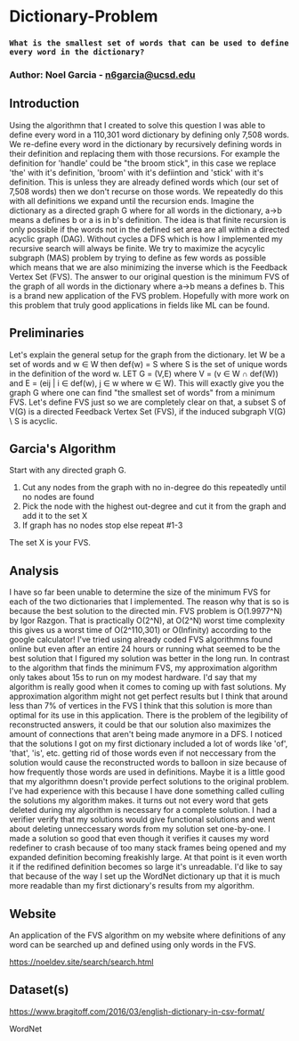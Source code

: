 # Dictionary-Problem

### `What is the smallest set of words that can be used to define every word in the dictionary?`

### Author: Noel Garcia - n6garcia@ucsd.edu

## Introduction

Using the algorithmn that I created to solve this question I was able to define every word in a 110,301 word dictionary by defining only 7,508 words. We re-define every word in the dictionary by recursively defining words in their definition and replacing them with those recursions. For example the definition for 'handle' could be "the broom stick", in this case we replace 'the' with it's definition, 'broom' with it's defiintion and 'stick' with it's definition. This is unless they are already defined words which (our set of 7,508 words) then we don't recurse on those words. We repeatedly do this with all definitions we expand until the recursion ends. Imagine the dictionary as a directed graph G where for all words in the dictionary, a->b means a defines b or a is in b's definition. The idea is that finite recursion is only possible if the words not in the defined set area are all within a directed acyclic graph (DAG). Without cycles a DFS which is how I implemented my recursive search will always be finite. We try to maximize the acycylic subgraph (MAS) problem by trying to define as few words as possible which means that we are also minimizing the inverse which is the Feedback Vertex Set (FVS). The answer to our original question is the minimum FVS of the graph of all words in the dictionary where a->b means a defines b. This is a brand new application of the FVS problem. Hopefully with more work on this problem that truly good applications in fields like ML can be found.

## Preliminaries

Let's explain the general setup for the graph from the dictionary. let W be a set of words and w ∈ W then def(w) = S where S is the set of unique words in the definition of the word w. LET G = (V,E) where V = (v ∈ W ∩ def(W)) and E = (eij | i ∈ def(w), j ∈ w where w ∈ W). This will exactly give you the graph G where one can find "the smallest set of words" from a minimum FVS. Let's define FVS just so we are completely clear on that, a subset S of V(G) is a directed Feedback Vertex Set (FVS), if the induced subgraph V(G) \ S is acyclic.

## Garcia's Algorithm

Start with any directed graph G.

1. Cut any nodes from the graph with no in-degree do this repeatedly until no nodes are found
2. Pick the node with the highest out-degree and cut it from the graph and add it to the set X
3. If graph has no nodes stop else repeat #1-3

The set X is your FVS.

## Analysis

I have so far been unable to determine the size of the minimum FVS for each of the two dictionaries that I implemented. The reason why that is so is because the best solution to the directed min. FVS problem is O(1.9977^N) by Igor Razgon. That is practically O(2^N), at O(2^N) worst time complexity this gives us a worst time of O(2^110,301) or O(Infinity) according to the google calculator! I've tried using already coded FVS algorithmns found online but even after an entire 24 hours or running what seemed to be the best solution that I figured my solution was better in the long run. In contrast to the algorithm that finds the minimum FVS, my approximation algorithm only takes about 15s to run on my modest hardware. I'd say that my algorithm is really good when it comes to coming up with fast solutions. My approximation algorithm might not get perfect results but I think that around less than 7% of vertices in the FVS I think that this solution is more than optimal for its use in this application. There is the problem of the legibility of reconstructed answers, it could be that our solution also maximizes the amount of connections that aren't being made anymore in a DFS. I noticed that the solutions I got on my first dictionary included a lot of words like 'of', 'that', 'is', etc. getting rid of those words even if not neccessary from the solution would cause the reconstructed words to balloon in size because of how frequently those words are used in definitions. Maybe it is a little good that my algorithmn doesn't provide perfect solutions to the original problem. I've had experience with this because I have done something called culling the solutions my algorithm makes. it turns out not every word that gets deleted during my algorithm is necessary for a complete solution. I had a verifier verify that my solutions would give functional solutions and went about deleting unneccessary words from my solution set one-by-one. I made a solution so good that even though it verifies it causes my word redefiner to crash because of too many stack frames being opened and my expanded definition becoming freakishly large. At that point is it even worth it if the redifined definition becomes so large it's unreadable. I'd like to say that because of the way I set up the WordNet dictionary up that it is much more readable than my first dictionary's results from my algorithm.

## Website

An application of the FVS algorithm on my website where definitions of any word can be searched up and defined using only words in the FVS.

https://noeldev.site/search/search.html

## Dataset(s)

https://www.bragitoff.com/2016/03/english-dictionary-in-csv-format/

WordNet
